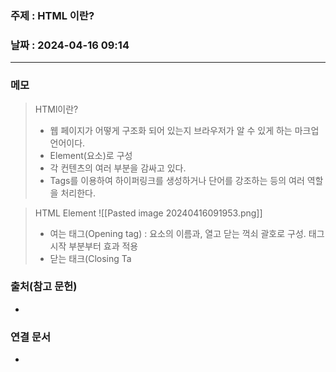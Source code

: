 ### 주제 : HTML 이란?

### 날짜 : 2024-04-16 09:14
----
### 메모
> HTMl이란?
> 	- 웹 페이지가 어떻게 구조화 되어 있는지 브라우저가 알 수 있게 하는 마크업 언어이다.
> 	- Element(요소)로 구성
> 	- 각 컨텐츠의 여러 부분을 감싸고 있다.
> 	- Tags를 이용하여 하이퍼링크를 생성하거나 단어를 강조하는 등의 여러 역할을 처리한다.

> HTML Element
> 	![[Pasted image 20240416091953.png]]
> 	- 여는 태그(Opening tag) : 요소의 이름과, 열고 닫는 꺽쇠 괄호로 구성. 태그 시작 부분부터 효과 적용
> 	- 닫는 태크(Closing Ta

### 출처(참고 문헌)
-

### 연결 문서
-

